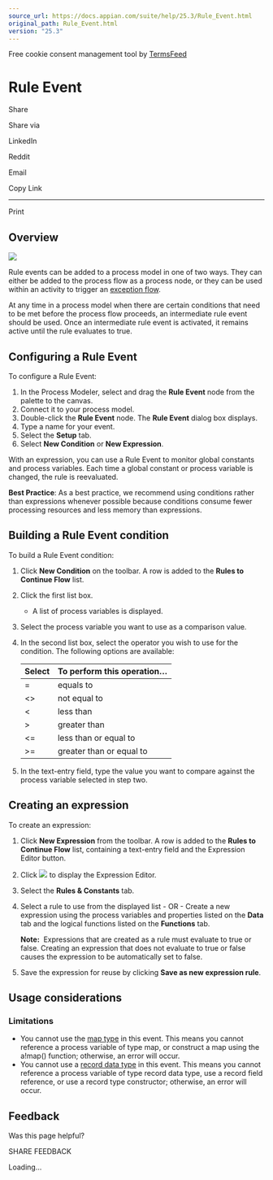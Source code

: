 ```yaml
---
source_url: https://docs.appian.com/suite/help/25.3/Rule_Event.html
original_path: Rule_Event.html
version: "25.3"
---
```


Free cookie consent management tool by [TermsFeed](https://www.termsfeed.com/)

# Rule Event

Share

Share via

LinkedIn

Reddit

Email

Copy Link

* * *

Print

## Overview

![](images/Smart_Service_Icons/Rule_Event.png)

Rule events can be added to a process model in one of two ways. They can either be added to the process flow as a process node, or they can be used within an activity to trigger an [exception flow](Process_Node_and_Smart_Service_Properties.html#exceptions-tab).

At any time in a process model when there are certain conditions that need to be met before the process flow proceeds, an intermediate rule event should be used. Once an intermediate rule event is activated, it remains active until the rule evaluates to true.

## Configuring a Rule Event

To configure a Rule Event:

1.  In the Process Modeler, select and drag the **Rule Event** node from the palette to the canvas.
2.  Connect it to your process model.
3.  Double-click the **Rule Event** node. The **Rule Event** dialog box displays.
4.  Type a name for your event.
5.  Select the **Setup** tab.
6.  Select **New Condition** or **New Expression**.

With an expression, you can use a Rule Event to monitor global constants and process variables. Each time a global constant or process variable is changed, the rule is reevaluated.

**Best Practice**: As a best practice, we recommend using conditions rather than expressions whenever possible because conditions consume fewer processing resources and less memory than expressions.

## Building a Rule Event condition

To build a Rule Event condition:

1.  Click **New Condition** on the toolbar. A row is added to the **Rules to Continue Flow** list.
2.  Click the first list box.
    -   A list of process variables is displayed.
3.  Select the process variable you want to use as a comparison value.
4.  In the second list box, select the operator you wish to use for the condition. The following options are available:

    | Select | To perform this operation… |
    | --- | --- |
    | \= | equals to |
    | <> | not equal to |
    | < | less than |
    | \> | greater than |
    | <= | less than or equal to |
    | \>= | greater than or equal to |

5.  In the text-entry field, type the value you want to compare against the process variable selected in step two.

## Creating an expression

To create an expression:

1.  Click **New Expression** from the toolbar. A row is added to the **Rules to Continue Flow** list, containing a text-entry field and the Expression Editor button.
2.  Click ![](images/Exp_editor.gif) to display the Expression Editor.
3.  Select the **Rules & Constants** tab.
4.  Select a rule to use from the displayed list - OR - Create a new expression using the process variables and properties listed on the **Data** tab and the logical functions listed on the **Functions** tab.

    **Note:**  Expressions that are created as a rule must evaluate to true or false. Creating an expression that does not evaluate to true or false causes the expression to be automatically set to false.

5.  Save the expression for reuse by clicking **Save as new expression rule**.

## Usage considerations

### Limitations

-   You cannot use the [map type](Appian_Data_Types.html#map-type) in this event. This means you cannot reference a process variable of type map, or construct a map using the a!map() function; otherwise, an error will occur.
-   You cannot use a [record data type](Appian_Data_Types.html#record-data-types) in this event. This means you cannot reference a process variable of type record data type, use a record field reference, or use a record type constructor; otherwise, an error will occur.

## Feedback

Was this page helpful?

SHARE FEEDBACK

Loading...